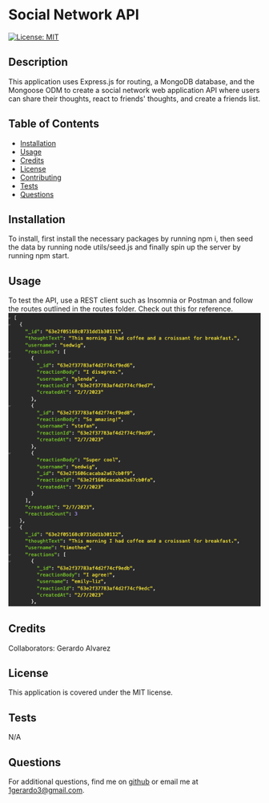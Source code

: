 # Social Network API
 
[![License: MIT](https://img.shields.io/badge/License-MIT-yellow.svg)](https://opensource.org/licenses/MIT)

## Description
This application uses Express.js for routing, a MongoDB database, and the Mongoose ODM to create a social network web application API where users can share their thoughts, react to friends' thoughts, and create a friends list.

## Table of Contents
- [Installation](#installation)
- [Usage](#usage)
- [Credits](#credits)
- [License](#license)
- [Contributing](#contributing)
- [Tests](#tests)
- [Questions](#questions)

## Installation
To install, first install the necessary packages by running npm i, then seed the data by running node utils/seed.js and finally spin up the server by running npm start.

## Usage
To test the API, use a REST client such as Insomnia or Postman and follow the routes outlined in the routes folder. Check out this for reference.
![Screenshot of application](./public/images/social-network-api.png)

## Credits
Collaborators: Gerardo Alvarez

## License
This application is covered under the MIT license.


## Tests
N/A

## Questions
For additional questions, find me on [github](https://github.com/1gerardo3) or email me at 1gerardo3@gmail.com.
